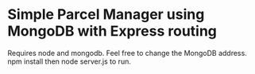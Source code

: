# Simple Parcel Manager using MongoDB with Express routing
Requires node and mongodb. Feel free to change the MongoDB address. npm install then node server.js to run.
